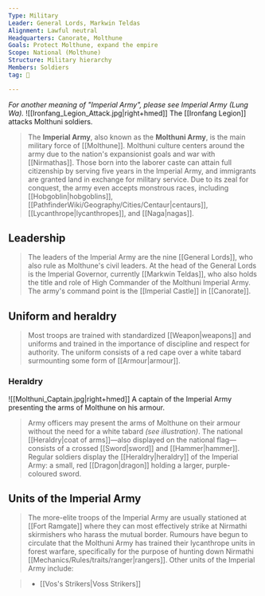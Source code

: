 ```yaml
---
Type: Military
Leader: General Lords, Markwin Teldas
Alignment: Lawful neutral
Headquarters: Canorate, Molthune
Goals: Protect Molthune, expand the empire
Scope: National (Molthune)
Structure: Military hierarchy
Members: Soldiers
tag: 👥

---
```


*For another meaning of "Imperial Army", please see Imperial Army (Lung Wa).*
![[Ironfang_Legion_Attack.jpg|right+hmed]] 
 The [[Ironfang Legion]] attacks Molthuni soldiers.
> The **Imperial Army**, also known as the **Molthuni Army**, is the main military force of [[Molthune]]. Molthuni culture centers around the army due to the nation's expansionist goals and war with [[Nirmathas]]. Those born into the laborer caste can attain full citizenship by serving five years in the Imperial Army, and immigrants are granted land in exchange for military service. Due to its zeal for conquest, the army even accepts monstrous races, including [[Hobgoblin|hobgoblins]], [[PathfinderWiki/Geography/Cities/Centaur|centaurs]], [[Lycanthrope|lycanthropes]], and [[Naga|nagas]].



## Leadership

> The leaders of the Imperial Army are the nine [[General Lords]], who also rule as Molthune's civil leaders. At the head of the General Lords is the Imperial Governor, currently [[Markwin Teldas]], who also holds the title and role of High Commander of the Molthuni Imperial Army. The army's command point is the [[Imperial Castle]] in [[Canorate]].


## Uniform and heraldry

> Most troops are trained with standardized [[Weapon|weapons]] and uniforms and trained in the importance of discipline and respect for authority. The uniform consists of a red cape over a white tabard surmounting some form of [[Armour|armour]].


### Heraldry

![[Molthuni_Captain.jpg|right+hmed]] 
 A captain of the Imperial Army presenting the arms of Molthune on his armour.
> Army officers may present the arms of Molthune on their armour without the need for a white tabard *(see illustration)*. The national [[Heraldry|coat of arms]]—also displayed on the national flag—consists of a crossed [[Sword|sword]] and [[Hammer|hammer]].
> Regular soldiers display the [[Heraldry|heraldry]] of the Imperial Army: a small, red [[Dragon|dragon]] holding a larger, purple-coloured sword.


## Units of the Imperial Army

> The more-elite troops of the Imperial Army are usually stationed at [[Fort Ramgate]] where they can most effectively strike at Nirmathi skirmishers who harass the mutual border. Rumours have begun to circulate that the Molthuni Army has trained their lycanthrope units in forest warfare, specifically for the purpose of hunting down Nirmathi [[Mechanics/Rules/traits/ranger|rangers]].
> Other units of the Imperial Army include:

> - [[Vos's Strikers|Voss Strikers]]







